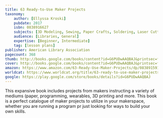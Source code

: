 ```yaml
---
title: 63 Ready-to-Use Maker Projects
taxonomy:
	author: [Ellyssa Kroski]
	pubdate: 2017
	isbn: 0838916627
	subjects: [3D Modeling, Sewing, Paper Crafts, Soldering, Laser Cutting, Robotics, Photography & Video]
	audience: [Libraries, General]
	expertise: [Beginner, Intermediate]
	tag: [lesson plans]
publisher: American Library Association
pagecount: 368
thumb: http://books.google.com/books/content?id=G6PUDwAAQBAJ&printsec=frontcover&img=1&zoom=2&edge=curl&imgtk=AFLRE72IKuzS-REBJE6_HwkkhTiAxRmyNlfp0RYwOUUtqmn16AGIb0dzy0T_m7vcvn4fb39A2JkSUAR7V51LkEdLOCZcdF339Qp-7vY43KrmYrV4YwgVcSvxGf2hP4wILIA4KPIXAeq8&source=gbs_api
cover: http://books.google.com/books/content?id=G6PUDwAAQBAJ&printsec=frontcover&img=1&zoom=6&edge=curl&imgtk=AFLRE70aePryih4S47dabpBlu_xMiKM81n5lnUCaFYMXyMPuH-APk4b3o9kzdO6YOf_JnnTt5rqY8Be7txtsIQR4q4nSZRCnYXKof_aZiAGRMBwCEVb3-CJ_fyRndokeZ5aD9pSXJpvX&source=gbs_api
amazon: https://www.amazon.com/63-Ready-Use-Maker-Projects/dp/0838915914/ref=sr_1_1?keywords=63+ready-to-use+maker+projects&qid=1575490363&sr=8-1
worldcat: https://www.worldcat.org/title/63-ready-to-use-maker-projects/oclc/1075758989&referer=brief_results
google: https://play.google.com/store/books/details?id=G6PUDwAAQBAJ
---
```

This expansive book includes projects from makers instructing a variety of mediums (paper, programming, wearables, 3D printing and more.  This book is a perfect catalogue of maker projects to utilize in your makerspace, whether you are running a program pr just looking for ways to build your own skills.